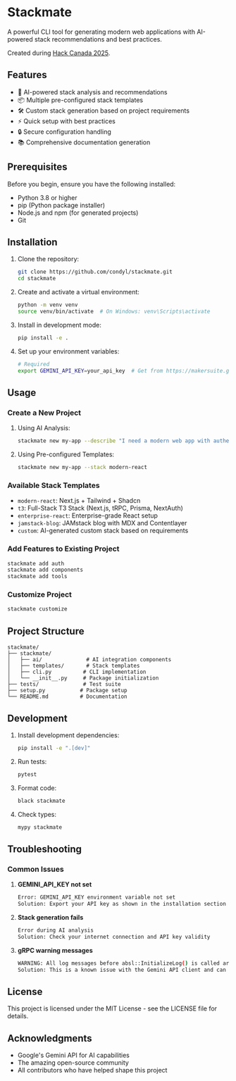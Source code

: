 # Stackmate

A powerful CLI tool for generating modern web applications with AI-powered stack recommendations and best practices.

Created during [Hack Canada 2025](https://hackcanada.org/).

## Features

- 🤖 AI-powered stack analysis and recommendations
- 📦 Multiple pre-configured stack templates
- 🛠️ Custom stack generation based on project requirements
- ⚡ Quick setup with best practices
- 🔒 Secure configuration handling
- 📚 Comprehensive documentation generation

## Prerequisites

Before you begin, ensure you have the following installed:
- Python 3.8 or higher
- pip (Python package installer)
- Node.js and npm (for generated projects)
- Git

## Installation

1. Clone the repository:
   ```bash
   git clone https://github.com/condyl/stackmate.git
   cd stackmate
   ```

2. Create and activate a virtual environment:
   ```bash
   python -m venv venv
   source venv/bin/activate  # On Windows: venv\Scripts\activate
   ```

3. Install in development mode:
   ```bash
   pip install -e .
   ```

4. Set up your environment variables:
   ```bash
   # Required
   export GEMINI_API_KEY=your_api_key  # Get from https://makersuite.google.com/app/apikey
   ```

## Usage

### Create a New Project

1. Using AI Analysis:
   ```bash
   stackmate new my-app --describe "I need a modern web app with authentication, blog functionality, and a newsletter system"
   ```

2. Using Pre-configured Templates:
   ```bash
   stackmate new my-app --stack modern-react
   ```

### Available Stack Templates

- `modern-react`: Next.js + Tailwind + Shadcn
- `t3`: Full-Stack T3 Stack (Next.js, tRPC, Prisma, NextAuth)
- `enterprise-react`: Enterprise-grade React setup
- `jamstack-blog`: JAMstack blog with MDX and Contentlayer
- `custom`: AI-generated custom stack based on requirements

### Add Features to Existing Project

```bash
stackmate add auth
stackmate add components
stackmate add tools
```

### Customize Project

```bash
stackmate customize
```

## Project Structure

```
stackmate/
├── stackmate/
│   ├── ai/              # AI integration components
│   ├── templates/       # Stack templates
│   ├── cli.py          # CLI implementation
│   └── __init__.py     # Package initialization
├── tests/              # Test suite
├── setup.py           # Package setup
└── README.md          # Documentation
```

## Development

1. Install development dependencies:
   ```bash
   pip install -e ".[dev]"
   ```

2. Run tests:
   ```bash
   pytest
   ```

3. Format code:
   ```bash
   black stackmate
   ```

4. Check types:
   ```bash
   mypy stackmate
   ```

## Troubleshooting

### Common Issues

1. **GEMINI_API_KEY not set**
   ```bash
   Error: GEMINI_API_KEY environment variable not set
   Solution: Export your API key as shown in the installation section
   ```

2. **Stack generation fails**
   ```bash
   Error during AI analysis
   Solution: Check your internet connection and API key validity
   ```

3. **gRPC warning messages**
   ```bash
   WARNING: All log messages before absl::InitializeLog() is called are written to STDERR
   Solution: This is a known issue with the Gemini API client and can be safely ignored
   ```

## License

This project is licensed under the MIT License - see the LICENSE file for details.

## Acknowledgments

- Google's Gemini API for AI capabilities
- The amazing open-source community
- All contributors who have helped shape this project 
